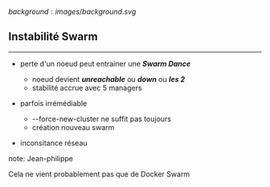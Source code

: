 $background:images/background.svg$
## Instabilité Swarm
---

* perte d'un noeud peut entrainer une ***Swarm Dance***
  * noeud devient ***unreachable*** ou ***down*** ou ***les 2***
  * stabilité accrue avec 5 managers

* parfois irrémédiable
  * --force-new-cluster ne suffit pas toujours
  * création nouveau swarm
  
* inconsitance réseau



note: Jean-philippe

Cela ne vient probablement pas que de Docker Swarm
